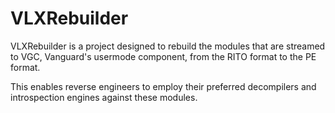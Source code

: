 # VLXRebuilder

VLXRebuilder is a project designed to rebuild the modules that are streamed to VGC, Vanguard's usermode component, from the RITO format to the PE format.

This enables reverse engineers to employ their preferred decompilers and introspection engines against these modules.
